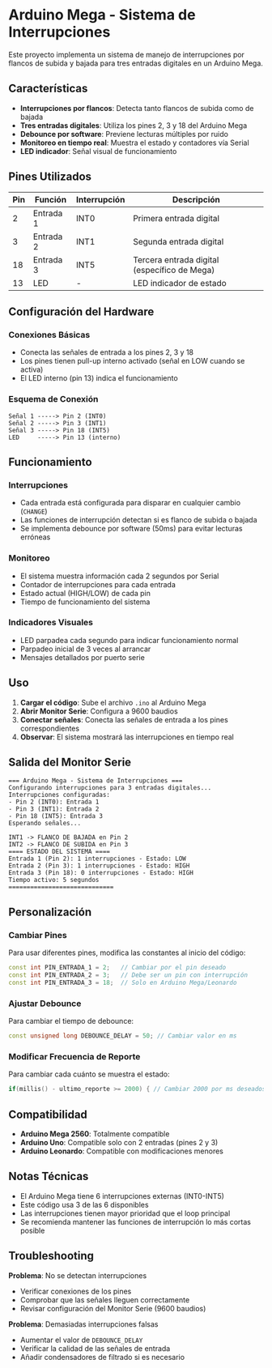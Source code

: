 # Arduino Mega - Sistema de Interrupciones

Este proyecto implementa un sistema de manejo de interrupciones por flancos de subida y bajada para tres entradas digitales en un Arduino Mega.

## Características

- **Interrupciones por flancos**: Detecta tanto flancos de subida como de bajada
- **Tres entradas digitales**: Utiliza los pines 2, 3 y 18 del Arduino Mega
- **Debounce por software**: Previene lecturas múltiples por ruido
- **Monitoreo en tiempo real**: Muestra el estado y contadores vía Serial
- **LED indicador**: Señal visual de funcionamiento

## Pines Utilizados

| Pin | Función | Interrupción | Descripción |
|-----|---------|--------------|-------------|
| 2   | Entrada 1 | INT0 | Primera entrada digital |
| 3   | Entrada 2 | INT1 | Segunda entrada digital |
| 18  | Entrada 3 | INT5 | Tercera entrada digital (específico de Mega) |
| 13  | LED | - | LED indicador de estado |

## Configuración del Hardware

### Conexiones Básicas
- Conecta las señales de entrada a los pines 2, 3 y 18
- Los pines tienen pull-up interno activado (señal en LOW cuando se activa)
- El LED interno (pin 13) indica el funcionamiento

### Esquema de Conexión
```
Señal 1 -----> Pin 2 (INT0)
Señal 2 -----> Pin 3 (INT1)  
Señal 3 -----> Pin 18 (INT5)
LED     -----> Pin 13 (interno)
```

## Funcionamiento

### Interrupciones
- Cada entrada está configurada para disparar en cualquier cambio (`CHANGE`)
- Las funciones de interrupción detectan si es flanco de subida o bajada
- Se implementa debounce por software (50ms) para evitar lecturas erróneas

### Monitoreo
- El sistema muestra información cada 2 segundos por Serial
- Contador de interrupciones para cada entrada
- Estado actual (HIGH/LOW) de cada pin
- Tiempo de funcionamiento del sistema

### Indicadores Visuales
- LED parpadea cada segundo para indicar funcionamiento normal
- Parpadeo inicial de 3 veces al arrancar
- Mensajes detallados por puerto serie

## Uso

1. **Cargar el código**: Sube el archivo `.ino` al Arduino Mega
2. **Abrir Monitor Serie**: Configura a 9600 baudios
3. **Conectar señales**: Conecta las señales de entrada a los pines correspondientes
4. **Observar**: El sistema mostrará las interrupciones en tiempo real

## Salida del Monitor Serie

```
=== Arduino Mega - Sistema de Interrupciones ===
Configurando interrupciones para 3 entradas digitales...
Interrupciones configuradas:
- Pin 2 (INT0): Entrada 1
- Pin 3 (INT1): Entrada 2
- Pin 18 (INT5): Entrada 3
Esperando señales...

INT1 -> FLANCO DE BAJADA en Pin 2
INT2 -> FLANCO DE SUBIDA en Pin 3
==== ESTADO DEL SISTEMA ====
Entrada 1 (Pin 2): 1 interrupciones - Estado: LOW
Entrada 2 (Pin 3): 1 interrupciones - Estado: HIGH
Entrada 3 (Pin 18): 0 interrupciones - Estado: HIGH
Tiempo activo: 5 segundos
=============================
```

## Personalización

### Cambiar Pines
Para usar diferentes pines, modifica las constantes al inicio del código:
```cpp
const int PIN_ENTRADA_1 = 2;   // Cambiar por el pin deseado
const int PIN_ENTRADA_2 = 3;   // Debe ser un pin con interrupción
const int PIN_ENTRADA_3 = 18;  // Solo en Arduino Mega/Leonardo
```

### Ajustar Debounce
Para cambiar el tiempo de debounce:
```cpp
const unsigned long DEBOUNCE_DELAY = 50; // Cambiar valor en ms
```

### Modificar Frecuencia de Reporte
Para cambiar cada cuánto se muestra el estado:
```cpp
if(millis() - ultimo_reporte >= 2000) { // Cambiar 2000 por ms deseados
```

## Compatibilidad

- **Arduino Mega 2560**: Totalmente compatible
- **Arduino Uno**: Compatible solo con 2 entradas (pines 2 y 3)
- **Arduino Leonardo**: Compatible con modificaciones menores

## Notas Técnicas

- El Arduino Mega tiene 6 interrupciones externas (INT0-INT5)
- Este código usa 3 de las 6 disponibles
- Las interrupciones tienen mayor prioridad que el loop principal
- Se recomienda mantener las funciones de interrupción lo más cortas posible

## Troubleshooting

**Problema**: No se detectan interrupciones
- Verificar conexiones de los pines
- Comprobar que las señales lleguen correctamente
- Revisar configuración del Monitor Serie (9600 baudios)

**Problema**: Demasiadas interrupciones falsas
- Aumentar el valor de `DEBOUNCE_DELAY`
- Verificar la calidad de las señales de entrada
- Añadir condensadores de filtrado si es necesario
